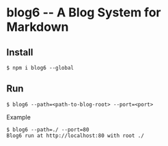 # blog6 -- A Blog System for Markdown

## Install

```
$ npm i blog6 --global
```

## Run

```
$ blog6 --path=<path-to-blog-root> --port=<port>
```

Example

```
$ blog6 --path=./ --port=80
Blog6 run at http://localhost:80 with root ./
```






